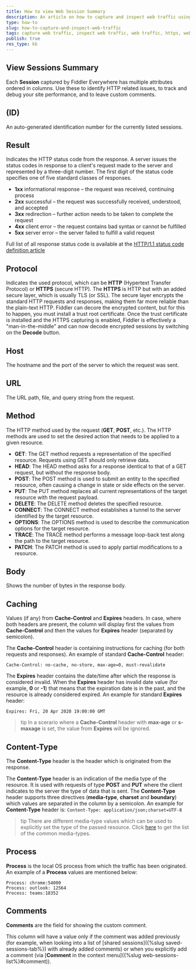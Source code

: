 ```yaml
---
title: How to view Web Session Summary
description: An article on how to capture and inspect web traffic using Fiddler Everywhere
type: how-to
slug: how-to-capture-and-inspect-web-traffic
tags: capture web traffic, inspect web traffic, web traffic, https, web application
publish: true
res_type: kb
---
```


## View Sessions Summary

Each __Session__ captured by Fiddler Everywhere has multiple attributes ordered in columns. Use these to identify HTTP related issues, to track and debug your site performance, and to leave custom comments.

## (ID)

An auto-generated identification number for the currently listed sessions.

## Result

Indicates the HTTP status code from the response. A server issues the status codes in response to a client's request made to the server and represented by a three-digit number. The first digit of the status code specifies one of five standard classes of responses.

- __1xx__ informational response – the request was received, continuing process
- __2xx__ successful – the request was successfully received, understood, and accepted
- __3xx__ redirection – further action needs to be taken to complete the request
- __4xx__ client error – the request contains bad syntax or cannot be fulfilled
- __5xx__ server error – the server failed to fulfill a valid request

Full list of all response status code is available at the [HTTP/1.1 status code definition article](https://www.w3.org/Protocols/rfc2616/rfc2616-sec10.html)

## Protocol

Indicates the used protocol, which can be __HTTP__ (Hypertext Transfer Protocol) or __HTTPS__ (secure HTTP). The __HTTPS__ is HTTP but with an added secure layer, which is usually TLS (or SSL). The secure layer encrypts the standard HTTP requests and responses, making them far more reliable than the plain-text HTTP. Fiddler can decore the encrypted content, but for this to happen, you must install a trust root certificate. Once the trust certificate is installed and the HTTPS capturing is enabled, Fiddler is effectively a "man-in-the-middle" and can now decode encrypted sessions by switching on the __Decode__ button.

## Host

The hostname and the port of the server to which the request was sent.

## URL

The URL path, file, and query string from the request.

## Method

The HTTP method used by the request (__GET__, __POST__, etc.). The HTTP methods are used to set the desired action that needs to be applied to a given resource.

- __GET__: The GET method requests a representation of the specified resource. Requests using GET should only retrieve data.
- __HEAD__: The HEAD method asks for a response identical to that of a GET request, but without the response body.
- __POST__: The POST method is used to submit an entity to the specified resource, often causing a change in state or side effects on the server.
- __PUT__: The PUT method replaces all current representations of the target resource with the request payload.
- __DELETE__: The DELETE method deletes the specified resource.
- __CONNECT__: The CONNECT method establishes a tunnel to the server identified by the target resource.
- __OPTIONS__: The OPTIONS method is used to describe the communication options for the target resource.
- __TRACE__: The TRACE method performs a message loop-back test along the path to the target resource.
- __PATCH__: The PATCH method is used to apply partial modifications to a resource.

## Body

Shows the number of bytes in the response body.

## Caching

Values (if any) from __Cache-Control__ and __Expires__ headers. In case, where both headers are present, the column will display first the values from __Cache-Control__ and then the values for __Expires__ header (separated by semicolon).

The __Cache-Control__ header is containing instructions for caching (for both requests and responses). An example of standard __Cache-Control__ header:

```
Cache-Control: no-cache, no-store, max-age=0, must-revalidate
```

The __Expires__ header contains the date/time after which the response is considered invalid. When the __Expires__ header has invalid date value (for example, __0__ or __-1__) that means that the expiration date is in the past, and the resource is already considered expired. An example for standard __Expires__ header:

```
Expires: Fri, 20 Apr 2020 19:00:00 GMT
```

>tip In a scerario where a __Cache-Control__ header with __max-age__ or __s-maxage__ is set, the value from __Expires__ will be ignored.

## Content-Type

The __Content-Type__ header is the header which is originated from the response.

The __Content-Type__ header is an indication of the media type of the resource. It is used with requests of type __POST__ and __PUT__ where the client indicates to the server the type of data that is sent. The __Content-Type__ header supports three directives (__media-type__, __charset__ and __boundary__) which values are separated in the column by a semicolon. An example for __Content-Type__ header is: `Content-Type: application/json;charset=UTF-8`

>tip There are different media-type values which can be used to explicitly set the type of the passed resource. Click [here](https://developer.mozilla.org/en-US/docs/Web/HTTP/Basics_of_HTTP/MIME_types/Common_types) to get the list of the common media-types.

## Process

__Process__ is the local OS process from which the traffic has been originated. An example of a __Process__ values are mentioned below:

```
Process: chrome:54000
Process: outlook: 12564
Process: teams:18352
```

## Comments

__Comments__ are the field for showing the custom comment.

This column will have a value only if the comment was added previously (for example, when looking into a list of [shared sessions]({%slug saved-sessions-tab%}) with already added comments) or when you explicitly add a comment (via [__Comment__ in the context menu]({%slug web-sessions-list%}#comment)).
